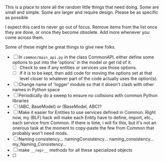 This is a place to store all the random little things that need doing.  Some are small and simple.  Some are larger and require design.   Please be as specific as possible

I expect this card to never go out of focus.  Remove items from the list once they are done, or once they become obsolete.  Add more whenever you come across them.  

Some of these might be great things to give new folks.

- [ ] In `common/main_api.py` in the class CommonAPI, either define some options to put into the 'options' in the model or get rid of it.  
	- [ ] Check to see if any entities or services use those options.
	- [ ] If it is to be kept, then add code for moving the options set at that level closer to whatever part of the code actually uses the option(s).
- [ ] Change name of 'logger' module so that it doesn't clash with other names in Python space
- [ ] Periodically do a sweep to ensure no collisions with common Python libraries
- [ ] (ABC, BaseModel) or (BaseModel, ABC)?
- [ ] Make it easier for Entities to use services defined in Common.  Right now, my (BLF) hack will make each Entity have to define, import, etc., each service from Common.  If there is time, i will fix this, but it's not an onerous task at the moment to copy-paste the few from Common that probably won't need mods.
- [ ] Naming consistency... namingConsistency... naming_consistency... my_Naming_Consistency...
- [ ] make `__repr__` methods for all these specialized objects
- [ ] 